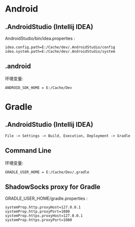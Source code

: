 # Android
## .AndroidStudio (Intellij IDEA)
AndroidStudio/bin/idea.properties :
```
idea.config.path=E:/Cache/dev/.AndroidStudio/config
idea.system.path=E:/Cache/dev/.AndroidStudio/system
```

## .android
环境变量:
```
ANDROID_SDK_HOME = E:/Cache/Dev
```

# Gradle
## .AndroidStudio (Intellij IDEA)
```
File -> Settings -> Build, Execution, Deployment -> Gradle
```

## Command Line
环境变量:
```
GRADLE_USER_HOME = E:/Cache/Dev/.gradle
```

## ShadowSocks proxy for Gradle
GRADLE_USER_HOME/gradle.properties :
```
systemProp.http.proxyHost=127.0.0.1
systemProp.http.proxyPort=1080
systemProp.https.proxyHost=127.0.0.1
systemProp.https.proxyPort=1080
```
